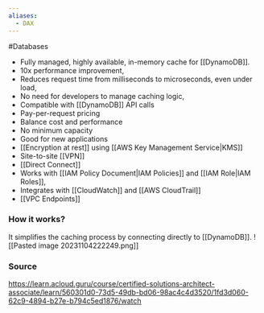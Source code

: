 ```yaml
---
aliases:
  - DAX
---
```

#Databases 
* Fully managed, highly available, in-memory cache for [[DynamoDB]].
* 10x performance improvement,
* Reduces request time from milliseconds to microseconds, even under load,
* No need for developers to manage caching logic,
* Compatible with [[DynamoDB]] API calls
* Pay-per-request pricing
* Balance cost and performance
* No minimum capacity
* Good for new applications
* [[Encryption at rest]] using [[AWS Key Management Service|KMS]]
* Site-to-site [[VPN]]
* [[Direct Connect]]
* Works with [[IAM Policy Document|IAM Policies]] and [[IAM Role|IAM Roles]],
* Integrates with [[CloudWatch]] and [[AWS CloudTrail]]
* [[VPC Endpoints]]
### How it works?
It simplifies the caching process by connecting directly to [[DynamoDB]].
![[Pasted image 20231104222249.png]]

### Source
https://learn.acloud.guru/course/certified-solutions-architect-associate/learn/560301d0-73d5-49db-bd06-98ac4c4d3520/1fd3d060-62c9-4894-b27e-b794c5ed1876/watch
